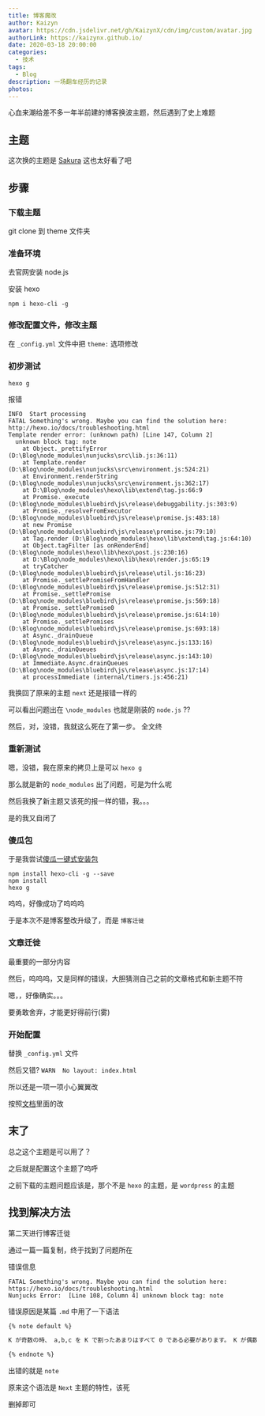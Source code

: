 ```yaml
---
title: 博客魔改
author: Kaizyn
avatar: https://cdn.jsdelivr.net/gh/KaizynX/cdn/img/custom/avatar.jpg
authorLink: https://kaizynx.github.io/
date: 2020-03-18 20:00:00
categories:
  - 技术
tags:
  - Blog
description: 一场翻车经历的记录
photos: 
---
```

心血来潮给差不多一年半前建的博客换波主题，然后遇到了史上难题
<!--more-->

## 主题

这次换的主题是 [Sakura](https://github.com/mashirozx/Sakura/) 这也太好看了吧

## 步骤

### 下载主题

git clone 到 theme 文件夹

### 准备环境

去官网安装 node.js

安装 hexo

`npm i hexo-cli -g`

### 修改配置文件，修改主题

在 `_config.yml` 文件中把 `theme:` 选项修改

### 初步测试

`hexo g`

报错

```
INFO  Start processing
FATAL Something's wrong. Maybe you can find the solution here: http://hexo.io/docs/troubleshooting.html
Template render error: (unknown path) [Line 147, Column 2]
  unknown block tag: note
    at Object._prettifyError (D:\Blog\node_modules\nunjucks\src\lib.js:36:11)
    at Template.render (D:\Blog\node_modules\nunjucks\src\environment.js:524:21)
    at Environment.renderString (D:\Blog\node_modules\nunjucks\src\environment.js:362:17)
    at D:\Blog\node_modules\hexo\lib\extend\tag.js:66:9
    at Promise._execute (D:\Blog\node_modules\bluebird\js\release\debuggability.js:303:9)
    at Promise._resolveFromExecutor (D:\Blog\node_modules\bluebird\js\release\promise.js:483:18)
    at new Promise (D:\Blog\node_modules\bluebird\js\release\promise.js:79:10)
    at Tag.render (D:\Blog\node_modules\hexo\lib\extend\tag.js:64:10)
    at Object.tagFilter [as onRenderEnd] (D:\Blog\node_modules\hexo\lib\hexo\post.js:230:16)
    at D:\Blog\node_modules\hexo\lib\hexo\render.js:65:19
    at tryCatcher (D:\Blog\node_modules\bluebird\js\release\util.js:16:23)
    at Promise._settlePromiseFromHandler (D:\Blog\node_modules\bluebird\js\release\promise.js:512:31)
    at Promise._settlePromise (D:\Blog\node_modules\bluebird\js\release\promise.js:569:18)
    at Promise._settlePromise0 (D:\Blog\node_modules\bluebird\js\release\promise.js:614:10)
    at Promise._settlePromises (D:\Blog\node_modules\bluebird\js\release\promise.js:693:18)
    at Async._drainQueue (D:\Blog\node_modules\bluebird\js\release\async.js:133:16)
    at Async._drainQueues (D:\Blog\node_modules\bluebird\js\release\async.js:143:10)
    at Immediate.Async.drainQueues (D:\Blog\node_modules\bluebird\js\release\async.js:17:14)
    at processImmediate (internal/timers.js:456:21)

```

我换回了原来的主题 `next` 还是报错一样的

可以看出问题出在 `\node_modules` 也就是刚装的 `node.js` ??

然后，对，没错，我就这么死在了第一步。 全文终

### 重新测试

嗯，没错，我在原来的拷贝上是可以 `hexo g`

那么就是新的 `node_modules` 出了问题，可是为什么呢

然后我换了新主题又该死的报一样的错，我。。。

是的我又自闭了

### 傻瓜包

于是我尝试[傻瓜一键式安装包](https://github.com/honjun/hexo-theme-sakura)

```
npm install hexo-cli -g --save
npm install
hexo g
```

呜呜，好像成功了呜呜呜

于是本次不是博客整改升级了，而是 `博客迁徙`

### 文章迁徙

最重要的一部分内容

然后，呜呜呜，又是同样的错误，大胆猜测自己之前的文章格式和新主题不符

嗯，，好像确实。。。

要勇敢舍弃，才能更好得前行(雾)

### 开始配置

替换 `_config.yml` 文件

然后又错? `WARN  No layout: index.html`

所以还是一项一项小心翼翼改

按照[文档](https://docs.hojun.cn/sakura/docs/#/home)里面的改

## 末了

总之这个主题是可以用了？

之后就是配置这个主题了呜呼

之前下载的主题问题应该是，那个不是 `hexo` 的主题，是 `wordpress` 的主题

## 找到解决方法

第二天进行博客迁徙

通过一篇一篇复制，终于找到了问题所在

错误信息
```
FATAL Something's wrong. Maybe you can find the solution here: https://hexo.io/docs/troubleshooting.html
Nunjucks Error:  [Line 108, Column 4] unknown block tag: note
```

错误原因是某篇 `.md` 中用了一下语法

```md
{% note default %}

K が奇数の時、 a,b,c を K で割ったあまりはすべて 0 である必要があります。 K が偶数の時、 a,b,c をK で割ったあまりはすべて 0 であるか、あるいはすべて K/2 である必要があります。このような組の個数は、 N 以下で K で割って 0 あまるものの個数と K/2 あまるものの個数から求めることができるので、この問題を解くことができました。

{% endnote %}
```

出错的就是 `note`

原来这个语法是 `Next` 主题的特性，该死

删掉即可